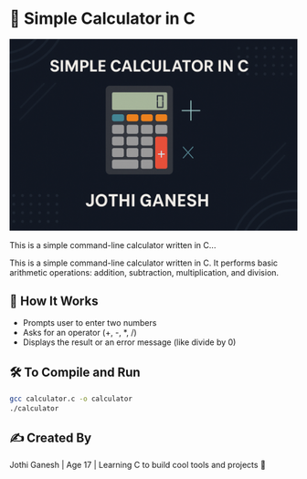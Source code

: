 # 🔢 Simple Calculator in C
![Cover](https://github.com/logicCrafter320/my-projects/blob/main/cover.png)

This is a simple command-line calculator written in C...

This is a simple command-line calculator written in C. It performs basic arithmetic operations: addition, subtraction, multiplication, and division.

## 🧠 How It Works

- Prompts user to enter two numbers
- Asks for an operator (+, -, *, /)
- Displays the result or an error message (like divide by 0)

## 🛠️ To Compile and Run

```bash
gcc calculator.c -o calculator
./calculator
```

## ✍️ Created By

Jothi Ganesh | Age 17 | Learning C to build cool tools and projects 🚀
